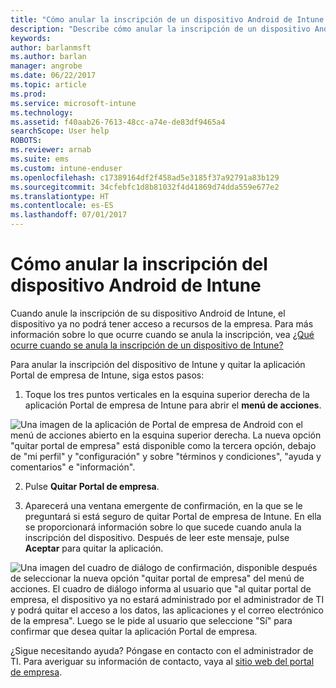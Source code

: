 ```yaml
---
title: "Cómo anular la inscripción de un dispositivo Android de Intune | Microsoft Docs"
description: "Describe cómo anular la inscripción de un dispositivo Android de Intune."
keywords: 
author: barlanmsft
ms.author: barlan
manager: angrobe
ms.date: 06/22/2017
ms.topic: article
ms.prod: 
ms.service: microsoft-intune
ms.technology: 
ms.assetid: f40aab26-7613-48cc-a74e-de83df9465a4
searchScope: User help
ROBOTS: 
ms.reviewer: arnab
ms.suite: ems
ms.custom: intune-enduser
ms.openlocfilehash: c17389164df2f458ad5e3185f37a92791a83b129
ms.sourcegitcommit: 34cfebfc1d8b81032f4d41869d74dda559e677e2
ms.translationtype: HT
ms.contentlocale: es-ES
ms.lasthandoff: 07/01/2017
---
```

# <a name="how-to-unenroll-your-android-device-from-intune"></a>Cómo anular la inscripción del dispositivo Android de Intune

Cuando anule la inscripción de su dispositivo Android de Intune, el dispositivo ya no podrá tener acceso a recursos de la empresa.  Para más información sobre lo que ocurre cuando se anula la inscripción, vea [¿Qué ocurre cuando se anula la inscripción de un dispositivo de Intune?](what-happens-if-you-unenroll-your-device-from-intune-android.md)

Para anular la inscripción del dispositivo de Intune y quitar la aplicación Portal de empresa de Intune, siga estos pasos:

1. Toque los tres puntos verticales en la esquina superior derecha de la aplicación Portal de empresa de Intune para abrir el **menú de acciones**. 

  ![Una imagen de la aplicación de Portal de empresa de Android con el menú de acciones abierto en la esquina superior derecha. La nueva opción "quitar portal de empresa" está disponible como la tercera opción, debajo de "mi perfil" y "configuración" y sobre "términos y condiciones", "ayuda y comentarios" e "información".](./media/android_remove_cp_menu_action_after_1705.png)

2. Pulse **Quitar Portal de empresa**.

3. Aparecerá una ventana emergente de confirmación, en la que se le preguntará si está seguro de quitar Portal de empresa de Intune. En ella se proporcionará información sobre lo que sucede cuando anula la inscripción del dispositivo. Después de leer este mensaje, pulse **Aceptar** para quitar la aplicación. 

  ![Una imagen del cuadro de diálogo de confirmación, disponible después de seleccionar la nueva opción "quitar portal de empresa" del menú de acciones. El cuadro de diálogo informa al usuario que "al quitar portal de empresa, el dispositivo ya no estará administrado por el administrador de TI y podrá quitar el acceso a los datos, las aplicaciones y el correo electrónico de la empresa". Luego se le pide al usuario que seleccione "Sí" para confirmar que desea quitar la aplicación Portal de empresa.](./media/android_remove_cp_menu_confirmation_after_1705.png)

¿Sigue necesitando ayuda? Póngase en contacto con el administrador de TI. Para averiguar su información de contacto, vaya al [sitio web del portal de empresa](http://portal.manage.microsoft.com).
